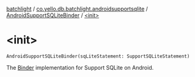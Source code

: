[batchlight](../../index.md) / [co.yello.db.batchlight.androidsupportsqlite](../index.md) / [AndroidSupportSQLiteBinder](index.md) / [&lt;init&gt;](-init-.md)

# &lt;init&gt;

`AndroidSupportSQLiteBinder(sqLiteStatement: SupportSQLiteStatement)`

The [Binder](../../co.yello.db.batchlight/-binder/index.md) implementation for Support SQLite on Android.

